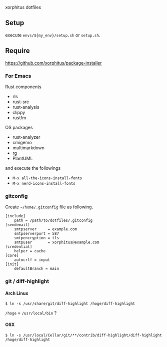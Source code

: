 xorphitus dotfiles

## Setup

execute `envs/${my_env}/setup.sh` or `setup.sh`.

## Require

https://github.com/xorphitus/package-installer

### For Emacs
Rust components

* rls
* rust-src
* rust-analysis
* clippy
* rustfm

OS packages

* rust-analyzer
* cmigemo
* multimarkdown
* rg
* PlantUML

and execute the followings

* `M-x all-the-icons-install-fonts`
* `M-x nerd-icons-install-fonts`

### gitconfig

Create `~/home/.gitconfig` file as following.

```
[include]
	path = /path/to/dotfiles/.gitconfig
[sendemail]
	smtpserver     = example.com
	smtpserverport = 587
	smtpencryption = tls
	smtpuser       = xorphitus@example.com
[credential]
	helper = cache
[core]
	autocrlf = input
[init]
	defaultBranch = main
```

### git / diff-highlight

#### Arch Linux

```
$ ln -s /usr/share/git/diff-highlight /hoge/diff-highlight
```

`/hoge` = `/usr/local/bin` ?

#### OSX

```
$ ln -s /usr/local/Cellar/git/**/contrib/diff-highlight/diff-highlight /hoge/diff-highlight
```
